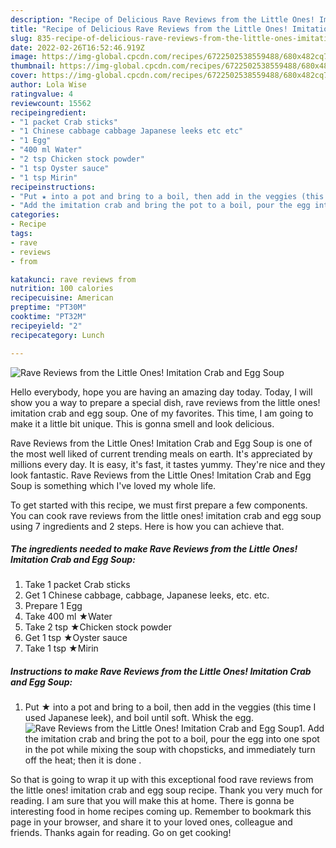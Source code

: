 ```yaml
---
description: "Recipe of Delicious Rave Reviews from the Little Ones! Imitation Crab and Egg Soup"
title: "Recipe of Delicious Rave Reviews from the Little Ones! Imitation Crab and Egg Soup"
slug: 835-recipe-of-delicious-rave-reviews-from-the-little-ones-imitation-crab-and-egg-soup
date: 2022-02-26T16:52:46.919Z
image: https://img-global.cpcdn.com/recipes/6722502538559488/680x482cq70/rave-reviews-from-the-little-ones-imitation-crab-and-egg-soup-recipe-main-photo.jpg
thumbnail: https://img-global.cpcdn.com/recipes/6722502538559488/680x482cq70/rave-reviews-from-the-little-ones-imitation-crab-and-egg-soup-recipe-main-photo.jpg
cover: https://img-global.cpcdn.com/recipes/6722502538559488/680x482cq70/rave-reviews-from-the-little-ones-imitation-crab-and-egg-soup-recipe-main-photo.jpg
author: Lola Wise
ratingvalue: 4
reviewcount: 15562
recipeingredient:
- "1 packet Crab sticks"
- "1 Chinese cabbage cabbage Japanese leeks etc etc"
- "1 Egg"
- "400 ml Water"
- "2 tsp Chicken stock powder"
- "1 tsp Oyster sauce"
- "1 tsp Mirin"
recipeinstructions:
- "Put ★ into a pot and bring to a boil, then add in the veggies (this time I used Japanese leek), and boil until soft. Whisk the egg."
- "Add the imitation crab and bring the pot to a boil, pour the egg into one spot in the pot while mixing the soup with chopsticks, and immediately turn off the heat; then it is done ."
categories:
- Recipe
tags:
- rave
- reviews
- from

katakunci: rave reviews from 
nutrition: 100 calories
recipecuisine: American
preptime: "PT30M"
cooktime: "PT32M"
recipeyield: "2"
recipecategory: Lunch

---
```



![Rave Reviews from the Little Ones! Imitation Crab and Egg Soup](https://img-global.cpcdn.com/recipes/6722502538559488/680x482cq70/rave-reviews-from-the-little-ones-imitation-crab-and-egg-soup-recipe-main-photo.jpg)

Hello everybody, hope you are having an amazing day today. Today, I will show you a way to prepare a special dish, rave reviews from the little ones! imitation crab and egg soup. One of my favorites. This time, I am going to make it a little bit unique. This is gonna smell and look delicious.

Rave Reviews from the Little Ones! Imitation Crab and Egg Soup is one of the most well liked of current trending meals on earth. It's appreciated by millions every day. It is easy, it's fast, it tastes yummy. They're nice and they look fantastic. Rave Reviews from the Little Ones! Imitation Crab and Egg Soup is something which I've loved my whole life.




To get started with this recipe, we must first prepare a few components. You can cook rave reviews from the little ones! imitation crab and egg soup using 7 ingredients and 2 steps. Here is how you can achieve that.

<!--inarticleads1-->

##### The ingredients needed to make Rave Reviews from the Little Ones! Imitation Crab and Egg Soup:

1. Take 1 packet Crab sticks
1. Get 1 Chinese cabbage, cabbage, Japanese leeks, etc. etc.
1. Prepare 1 Egg
1. Take 400 ml ★Water
1. Take 2 tsp ★Chicken stock powder
1. Get 1 tsp ★Oyster sauce
1. Take 1 tsp ★Mirin




<!--inarticleads2-->

##### Instructions to make Rave Reviews from the Little Ones! Imitation Crab and Egg Soup:

1. Put ★ into a pot and bring to a boil, then add in the veggies (this time I used Japanese leek), and boil until soft. Whisk the egg.
<img src="https://img-global.cpcdn.com/steps/6398180699668480/160x128cq70/rave-reviews-from-the-little-ones-imitation-crab-and-egg-soup-recipe-step-1-photo.jpg" alt="Rave Reviews from the Little Ones! Imitation Crab and Egg Soup">1. Add the imitation crab and bring the pot to a boil, pour the egg into one spot in the pot while mixing the soup with chopsticks, and immediately turn off the heat; then it is done .




So that is going to wrap it up with this exceptional food rave reviews from the little ones! imitation crab and egg soup recipe. Thank you very much for reading. I am sure that you will make this at home. There is gonna be interesting food in home recipes coming up. Remember to bookmark this page in your browser, and share it to your loved ones, colleague and friends. Thanks again for reading. Go on get cooking!

